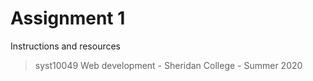 # Assignment 1


Instructions and resources


> syst10049 Web development - Sheridan College - Summer 2020 
